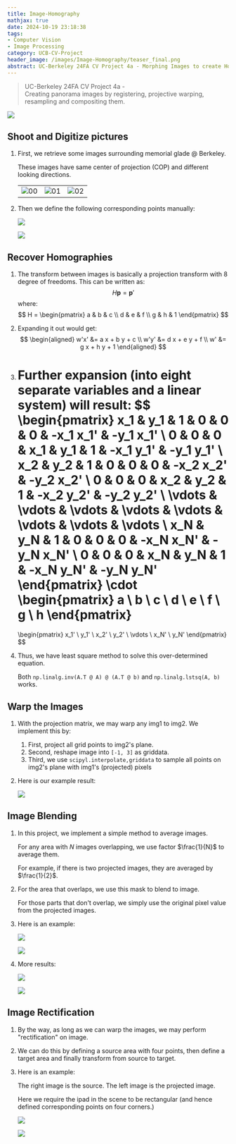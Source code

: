 ```yaml
---
title: Image-Homography
mathjax: true
date: 2024-10-19 23:18:38
tags:
- Computer Vision
- Image Processing
category: UCB-CV-Project
header_image: /images/Image-Homography/teaser_final.png
abstract: UC-Berkeley 24FA CV Project 4a - Morphing Images to create Homography.
---
```


> UC-Berkeley 24FA CV Project 4a -  
> Creating panorama images by registering, projective warping, resampling and compositing them.

![](/images/Image-Homography/final.png)

## Shoot and Digitize pictures

1. First, we retrieve some images surrounding memorial glade @ Berkeley.

   These images have same center of projection (COP) and different looking directions.

   <table>
      <tr>
        <td><img src="/images/Image-Homography/00.jpg" alt="00"></td>
        <td><img src="/images/Image-Homography/01.jpg" alt="01"></td>
        <td><img src="/images/Image-Homography/02.jpg" alt="02"></td>
      </tr>
    </table>

2. Then we define the following corresponding points manually:

   ![](/images/Image-Homography/corr1.png)

   ![](/images/Image-Homography/corr2.png)

## Recover Homographies

1. The transform between images is basically a projection transform with 8 degree of freedoms. This can be written as:
   $$
   H \mathbf{p} = \mathbf{p}'
   $$
   where:
   $$
   H = 
   \begin{pmatrix}
   a & b & c \\
   d & e & f \\
   g & h & 1
   \end{pmatrix}
   $$

2. Expanding it out would get:
   $$
   \begin{aligned}
   w'x' &= a x + b y + c \\
   w'y' &= d x + e y + f \\
   w' &= g x + h y + 1
   \end{aligned}
   $$

3. Further expansion (into eight separate variables and a linear system) will result:
   $$
   \begin{pmatrix}
   x_1 & y_1 & 1 & 0 & 0 & 0 & -x_1 x_1' & -y_1 x_1' \\
   0 & 0 & 0 & x_1 & y_1 & 1 & -x_1 y_1' & -y_1 y_1' \\
   x_2 & y_2 & 1 & 0 & 0 & 0 & -x_2 x_2' & -y_2 x_2' \\
   0 & 0 & 0 & x_2 & y_2 & 1 & -x_2 y_2' & -y_2 y_2' \\
   \vdots & \vdots & \vdots & \vdots & \vdots & \vdots & \vdots & \vdots \\
   x_N & y_N & 1 & 0 & 0 & 0 & -x_N x_N' & -y_N x_N' \\
   0 & 0 & 0 & x_N & y_N & 1 & -x_N y_N' & -y_N y_N'
   \end{pmatrix}
   \cdot
   \begin{pmatrix}
   a \\
   b \\
   c \\
   d \\
   e \\
   f \\
   g \\
   h
   \end{pmatrix}
   =
   \begin{pmatrix}
   x_1' \\
   y_1' \\
   x_2' \\
   y_2' \\
   \vdots \\
   x_N' \\
   y_N'
   \end{pmatrix}
   $$

4. Thus, we have least square method to solve this over-determined equation.

   Both `np.linalg.inv(A.T @ A) @ (A.T @ b)` and `np.linalg.lstsq(A, b)` works.

## Warp the Images

1. With the projection matrix, we may warp any img1 to img2. We implement this by: 

   1. First, project all grid points to img2's plane.
   2. Second, reshape image into `[-1, 3]` as griddata.
   3. Third, we use `scipyl.interpolate,griddata` to sample all points on img2's plane with img1's (projected) pixels

2. Here is our example result:

   ![](/images/Image-Homography/image-20241019223834635.png)

## Image Blending

1. In this project, we implement a simple method to average images.

   For any area with $N$ images overlapping, we use factor $\frac{1}{N}$ to average them.

   For example, if there is two projected images, they are averaged by $\frac{1}{2}$.

2. For the area that overlaps, we use this mask to blend to image. 

   For those parts that don't overlap, we simply use the original pixel value from the projected images.

3. Here is an example:

   ![](/images/Image-Homography/partialFinal.png)

   ![](/images/Image-Homography/final.png)

4. More results:

   ![](/images/Image-Homography/image-20241020012614510.png)

   ![](/images/Image-Homography/image-20241020012625562.png)

## Image Rectification

1. By the way, as long as we can warp the images, we may perform "rectification" on image.

2. We can do this by defining a source area with four points, then define a target area and finally transform from source to target.

3. Here is an example:

   The right image is the source. The left image is the projected image.

   Here we require the ipad in the scene to be rectangular (and hence defined corresponding points on four corners.)

   ![](/images/Image-Homography/image-20241020012710902.png)

   ![](/images/Image-Homography/image-20241020012716590.png)
